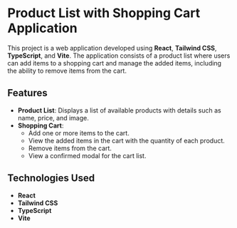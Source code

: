 # Product List with Shopping Cart Application

This project is a web application developed using **React**, **Tailwind CSS**, **TypeScript**, and **Vite**. The application consists of a product list where users can add items to a shopping cart and manage the added items, including the ability to remove items from the cart.

## Features

- **Product List**: Displays a list of available products with details such as name, price, and image.
- **Shopping Cart**: 
  - Add one or more items to the cart.
  - View the added items in the cart with the quantity of each product.
  - Remove items from the cart.
  - View a confirmed modal for the cart list.

## Technologies Used

- **React**
- **Tailwind CSS**
- **TypeScript**
- **Vite**

